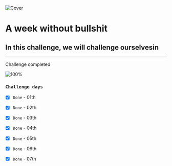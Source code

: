 ![Cover](https://user-images.githubusercontent.com/77260050/144097650-92adfe6e-a0d0-410b-b88e-ec7661f8fdf7.png)
# A week without bullshit

## In this challenge, we will challenge ourselvesin 

---
Challenge completed

![100%](https://progress-bar.dev/100/?title=Done)


### `Challenge days`


- [x] `Done` - 01th  

- [x] `Done` - 02th  

- [x] `Done` - 03th  

- [x] `Done` - 04th  

- [x] `Done` - 05th  

- [x] `Done` - 06th  

- [x] `Done` - 07th  

